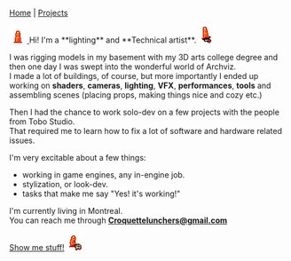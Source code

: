 [Home](index.md) | [Projects](Projects.md) 


<!-- 
<nav>
  <a href="/">Home</a>
  <a href="/About">About</a>
  <a href="/Projects">Projects</a>
</nav>
-->

<a href="Projects">
    <img src="Projects/Megan/TraffiConeHidden.png" alt="" style="height: 32px; width: auto">
  </a> Hi! I'm a **lighting** and **Technical artist**.
<a href="Projects">
    <img src="Projects/Megan/TraffiConeJump.png" alt="" style="height: 32px; width: auto">
  </a>
  
<br/>

I was rigging models in my basement with my 3D arts college degree and then one day I was swept into the wonderful world of Archviz.  
I made a lot of buildings, of course, but more importantly I ended up working on **shaders**, **cameras**, **lighting**, **VFX**, **performances**, **tools** and assembling scenes (placing props, making things nice and cozy etc.)  

Then I had the chance to work solo-dev on a few projects with the people from Tobo Studio.  
That required me to learn how to fix a lot of software and hardware related issues.  


<!-- 
Then I had the chance to work solo-dev on a few projects with the people from Tobo Studio.  
That required me to learn how to fix a lot of software and hardware related issues like:
- preventing laptops from overheating,  
- building apps for VR,  
- compensating for fisheye lens chromatic aberation,  
- Windows 11,  
- My favorite: Finding out an external USB numpad is sending alphanumerical signals.  
-->
I'm very excitable about a few things:  
- working in game engines, any in-engine job.  
- stylization, or look-dev.   
- tasks that make me say "Yes! it's working!"

I'm currently living in Montreal.   
You can reach me through **Croquettelunchers@gmail.com**   
  
[Show me stuff!](Projects.md) <a href="Projects">
    <img src="Projects/Megan/TraffiConeAONAO.png" alt="" style="height: auto; width: auto">
  </a> 
